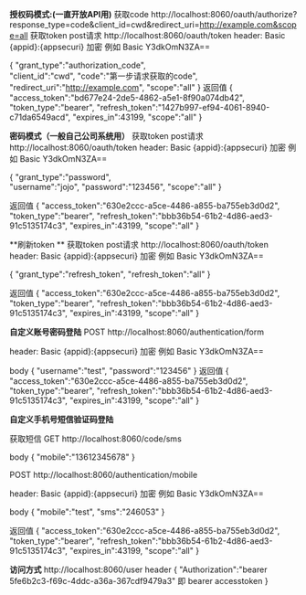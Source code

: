 **授权码模式:(一直开放API用)**
获取code
http://localhost:8060/oauth/authorize?response_type=code&client_id=cwd&redirect_uri=http://example.com&scope=all
获取token post请求
http://localhost:8060/oauth/token
header:  Basic {appid}:{appsecuri} 加密  例如 Basic Y3dkOmN3ZA==
  
{
     "grant_type":"authorization_code",  
     "client_id":"cwd",
     "code":"第一步请求获取的code",
     "redirect_uri":"http://example.com",
     "scope":"all"
}
返回值
{
    "access_token":"bd677e24-2de5-4862-a5e1-8f90a074db42",
    "token_type":"bearer",
    "refresh_token":"1427b997-ef94-4061-8940-c71da6549acd",
    "expires_in":43199,
    "scope":"all"
}

**密码模式（一般自己公司系统用）**
获取token post请求
http://localhost:8060/oauth/token
header:  Basic {appid}:{appsecuri} 加密  例如 Basic Y3dkOmN3ZA==
  
{
     "grant_type":"password",  
     "username":"jojo",
     "password":"123456",
     "scope":"all"
}

返回值
{
    "access_token":"630e2ccc-a5ce-4486-a855-ba755eb3d0d2",
    "token_type":"bearer",
    "refresh_token":"bbb36b54-61b2-4d86-aed3-91c5135174c3",
    "expires_in":43199,
    "scope":"all"
}

**刷新token **
获取token post请求
http://localhost:8060/oauth/token
header:  Basic {appid}:{appsecuri} 加密  例如 Basic Y3dkOmN3ZA==
  
{
     "grant_type":"refresh_token",
     "refresh_token":"all"
}

返回值
{
    "access_token":"630e2ccc-a5ce-4486-a855-ba755eb3d0d2",
    "token_type":"bearer",
    "refresh_token":"bbb36b54-61b2-4d86-aed3-91c5135174c3",
    "expires_in":43199,
    "scope":"all"
}



**自定义账号密码登陆**
POST
http://localhost:8060/authentication/form

header:  Basic {appid}:{appsecuri} 加密  例如 Basic Y3dkOmN3ZA==

body
{
    "username":"test",
    "password":"123456"
}
返回值
{
    "access_token":"630e2ccc-a5ce-4486-a855-ba755eb3d0d2",
    "token_type":"bearer",
    "refresh_token":"bbb36b54-61b2-4d86-aed3-91c5135174c3",
    "expires_in":43199,
    "scope":"all"
}


**自定义手机号短信验证码登陆**

获取短信
GET
http://localhost:8060/code/sms

body
{
    "mobile":"13612345678"
}


POST
http://localhost:8060/authentication/mobile

header:  Basic {appid}:{appsecuri} 加密  例如 Basic Y3dkOmN3ZA==

body
{
    "mobile":"test",
    "sms":"246053"
}

返回值
{
    "access_token":"630e2ccc-a5ce-4486-a855-ba755eb3d0d2",
    "token_type":"bearer",
    "refresh_token":"bbb36b54-61b2-4d86-aed3-91c5135174c3",
    "expires_in":43199,
    "scope":"all"
}

**访问方式**
http://localhost:8060/user
header 
{
"Authorization":"bearer 5fe6b2c3-f69c-4ddc-a36a-367cdf9479a3"      即 bearer accesstoken
}
